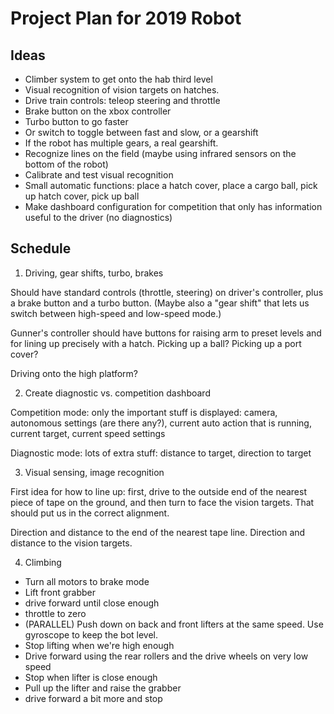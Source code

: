 # Project Plan for 2019 Robot

## Ideas

- Climber system to get onto the hab third level
- Visual recognition of vision targets on hatches.
- Drive train controls: teleop steering and throttle
- Brake button on the xbox controller
- Turbo button to go faster
- Or switch to toggle between fast and slow, or a gearshift
- If the robot has multiple gears, a real gearshift.
- Recognize lines on the field (maybe using infrared sensors on the bottom of the robot)
- Calibrate and test visual recognition
- Small automatic functions: place a hatch cover, place a cargo ball, pick up hatch cover, pick up ball
- Make dashboard configuration for competition that only has information useful to the driver (no diagnostics)


## Schedule

1. Driving, gear shifts, turbo, brakes

Should have standard controls (throttle, steering) on driver's controller, plus
a brake button and a turbo button. (Maybe also a "gear shift" that lets us switch between high-speed and
low-speed mode.)

Gunner's controller should have buttons for raising arm to preset levels and for lining up precisely with a hatch.
Picking up a ball?
Picking up a port cover?

Driving onto the high platform?

2. Create diagnostic vs. competition dashboard

Competition mode: only the important stuff is displayed: camera, autonomous settings (are there any?), current auto action that is running, current target, current speed settings

Diagnostic mode: lots of extra stuff: distance to target, direction to target

3. Visual sensing, image recognition

First idea for how to line up: first, drive to the outside end of the nearest piece of tape on the ground, and then turn
to face the vision targets. That should put us in the correct alignment.

Direction and distance to the end of the nearest tape line. 
Direction and distance to the vision targets.

4. Climbing

- Turn all motors to brake mode
- Lift front grabber
- drive forward until close enough
- throttle to zero
- (PARALLEL) Push down on back and front lifters at the same speed. Use gyroscope to keep the bot level.
- Stop lifting when we're high enough
- Drive forward using the rear rollers and the drive wheels on very low speed
- Stop when lifter is close enough
- Pull up the lifter and raise the grabber
- drive forward a bit more and stop
